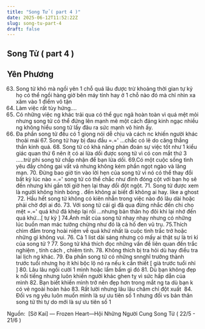 ```yaml
---
title: "Song Tử ( part 4 )"
date: 2025-06-12T11:52:22Z
slug: song-tu-part-4
draft: false
---
```


## Song Tử ( part 4 )

## Yên Phương

63. Song tử khó mà ngồi yên 1 chỗ quá lâu được trừ khoảng thời gian tự kỷ họ có thể ngồi hàng giờ bên máy tính hay ở 1 chỗ nào đó mà chỉ nhìn xa xăm vào 1 điểm vô tận​ 
64. Làm việc rất tùy hứng....​ 
65. Có những việc ng khác trải qua có thể gục ngã hoàn toàn vì quá mệt mỏi nhưng song tử có thể đứng lên mạnh mẽ một cách đáng kinh ngạc nhiều ng không hiểu song tử lấy đâu ra sức mạnh vô hình ấy.​ 
66. Đa phần song tử đều có 1 giọng nói dễ chịu và cách nc khiến người khác thoải mái​ ​67. Song tử hay bị đau đầu =.=' ...chắc có lẽ do căng thẳng thần kinh quá.​ ​68. Song tử có khả năng phán đoán sự việc tốt như 1 kiểu giác quan thứ 6 nên ít có ai lừa dối được song tử vì có con mắt thứ 3 .....trừ phi song tử chấp nhận để bạn lừa dối.​ ​69.Có một cuộc sống tình yêu đầy chông gai vất vả nhưng không kém phần ngọt ngào và lãng mạn.​ ​70. Đừng bao giờ tin vào lời hẹn của song tử vì nó có thể thay đổi bất kỳ lúc nào =.=' song tử có thể chắc như đinh đóng cột với bạn họ sẽ đến nhưng khi gần tới giờ hẹn lại thay đổi đột ngột.​ ​71. Song tử được xem là người không hình bóng . đến không ai biết đi không ai hay. like a ghost ​ ​72. Hầu hết song tử không có kiên nhẫn trong việc nào đó lâu dài hoặc phải chờ đợi ai đó.​ ​73. Với song tử cái gì đã qua đừng nhắc đến chi cho mệt =.=' quá khứ đã khép lại rồi ...nhưng bản thân họ đôi khi lại nhớ đến quá khứ...[ tự kỷ ]​ ​74.Ánh mắt của song tử nhay nhạy nhưng có những lúc buồn man mác tưởng chừng như đó là cả hố đen vũ trụ.​ ​75.Thích chìm đắm trong hoài niệm về quá khứ nhất là cuộc tình trắc trở hoặc những gì không vui.​ ​76. Cả 1 list dài sáng nhưng có mấy ai thật sự là tri kỉ của song tử ?​ ​77. Song tử khá thích đọc những vấn đề liên quan đến trắc nghiệm , tính cách , chiêm tinh.​ ​78. Không thích bị tra hỏi dù hay điều tra laí lịch ng khác.​ ​79. Đa phần song tử có những snnghĩ trưởng thành trước tuổi nhưng họ ít khi bộc lộ nó ra nếu k cần thiết  [ già trước tuổi nhỉ ]​ ​80. Lâu lâu ngồi cười 1 mình hoặc lẩm bẩm gì đó ​ ​81. Dù bạn không đẹp k nổi tiếng nhưng luôn khiến người khác ghen tỵ vì sức hấp dẫn của mình​ ​82. Bạn biết khiến mình trở nên đẹp hơn trong mắt ng ta dù bạn k có vẻ ngoài hoàn hảo​ ​83. Rất lười nhưng lâu lâu chăm chỉ đột xuất ​ ​84. Đối vs ng yêu luôn muốn mình là sự ưu tiên số 1 nhưng đối vs bản thân song tử thì tự do mới là sự ưu tiên số 1 ​ 
 
 
 
Nguồn: ​ 
[Sờ Kai] — Frozen Heart—​Hội Những Người Cung Song Tử ( 22/5 - 21/6 )​